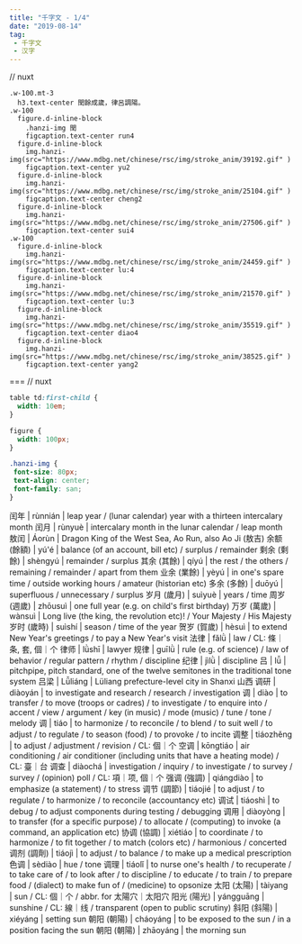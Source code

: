 ```yaml
---
title: "千字文 - 1/4"
date: "2019-08-14"
tag: 
 - 千字文
 - 汉字
---
```

// nuxt
```pug
.w-100.mt-3
  h3.text-center 閏餘成歲，律呂調陽。
.w-100
  figure.d-inline-block
    .hanzi-img 閏
    figcaption.text-center run4
  figure.d-inline-block
    img.hanzi-img(src="https://www.mdbg.net/chinese/rsc/img/stroke_anim/39192.gif" )
    figcaption.text-center yu2
  figure.d-inline-block
    img.hanzi-img(src="https://www.mdbg.net/chinese/rsc/img/stroke_anim/25104.gif" )
    figcaption.text-center cheng2
  figure.d-inline-block
    img.hanzi-img(src="https://www.mdbg.net/chinese/rsc/img/stroke_anim/27506.gif" )
    figcaption.text-center sui4
.w-100
  figure.d-inline-block
    img.hanzi-img(src="https://www.mdbg.net/chinese/rsc/img/stroke_anim/24459.gif" )
    figcaption.text-center lu:4
  figure.d-inline-block
    img.hanzi-img(src="https://www.mdbg.net/chinese/rsc/img/stroke_anim/21570.gif" )
    figcaption.text-center lu:3
  figure.d-inline-block
    img.hanzi-img(src="https://www.mdbg.net/chinese/rsc/img/stroke_anim/35519.gif" )
    figcaption.text-center diao4
  figure.d-inline-block
    img.hanzi-img(src="https://www.mdbg.net/chinese/rsc/img/stroke_anim/38525.gif" )
    figcaption.text-center yang2
```
===
// nuxt
```css
table td:first-child {
  width: 10em;
}

figure {
  width: 100px;
}

.hanzi-img {
 font-size: 80px;
 text-align: center;
 font-family: san;
}
```

闰年 | rùnnián | leap year / (lunar calendar) year with a thirteen intercalary month
闰月 | rùnyuè | intercalary month in the lunar calendar / leap month
敖闰 | Áorùn | Dragon King of the West Sea, Ao Run, also Ao Ji (敖吉)
余额 (餘額) | yú'é | balance (of an account, bill etc) / surplus / remainder
剩余 (剩餘) | shèngyú | remainder / surplus
其余 (其餘) | qíyú | the rest / the others / remaining / remainder / apart from them
业余 (業餘) | yèyú | in one's spare time / outside working hours / amateur (historian etc)
多余 (多餘) | duōyú | superfluous / unnecessary / surplus
岁月 (歲月) | suìyuè | years / time
周岁 (週歲) | zhōusuì | one full year (e.g. on child's first birthday)
万岁 (萬歲) | wànsuì | Long live (the king, the revolution etc)! / Your Majesty / His Majesty
岁时 (歲時) | suìshí | season / time of the year
贺岁 (賀歲) | hèsuì | to extend New Year's greetings / to pay a New Year's visit
法律 | fǎlǜ | law / CL: 條｜条, 套, 個｜个
律师 | lǜshī | lawyer
规律 | guīlǜ | rule (e.g. of science) / law of behavior / regular pattern / rhythm / discipline
纪律 | jìlǜ | discipline
吕 | lǚ | pitchpipe, pitch standard, one of the twelve semitones in the traditional tone system
吕梁 | Lǚliáng | Lüliang prefecture-level city in Shanxi 山西
调研 | diàoyán | to investigate and research / research / investigation
调 | diào | to transfer / to move (troops or cadres) / to investigate / to enquire into / accent / view / argument / key (in music) / mode (music) / tune / tone / melody
调 | tiáo | to harmonize / to reconcile / to blend / to suit well / to adjust / to regulate / to season (food) / to provoke / to incite
调整 | tiáozhěng | to adjust / adjustment / revision / CL: 個｜个
空调 | kōngtiáo | air conditioning / air conditioner (including units that have a heating mode) / CL: 臺｜台
调查 | diàochá | investigation / inquiry / to investigate / to survey / survey / (opinion) poll / CL: 項｜项, 個｜个
强调 (強調) | qiángdiào | to emphasize (a statement) / to stress
调节 (調節) | tiáojié | to adjust / to regulate / to harmonize / to reconcile (accountancy etc)
调试 | tiáoshì | to debug / to adjust components during testing / debugging
调用 | diàoyòng | to transfer (for a specific purpose) / to allocate / (computing) to invoke (a command, an application etc)
协调 (協調) | xiétiáo | to coordinate / to harmonize / to fit together / to match (colors etc) / harmonious / concerted
调剂 (調劑) | tiáojì | to adjust / to balance / to make up a medical prescription
色调 | sèdiào | hue / tone
调理 | tiáolǐ | to nurse one's health / to recuperate / to take care of / to look after / to discipline / to educate / to train / to prepare food / (dialect) to make fun of / (medicine) to opsonize
太阳 (太陽) | tàiyang | sun / CL: 個｜个 / abbr. for 太陽穴｜太阳穴
阳光 (陽光) | yángguāng | sunshine / CL: 線｜线 / transparent (open to public scrutiny)
斜阳 (斜陽) | xiéyáng | setting sun
朝阳 (朝陽) | cháoyáng | to be exposed to the sun / in a position facing the sun
朝阳 (朝陽) | zhāoyáng | the morning sun
